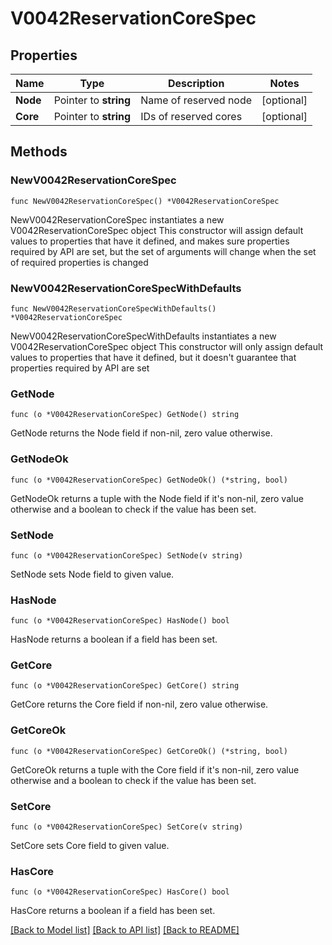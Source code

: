 # V0042ReservationCoreSpec

## Properties

Name | Type | Description | Notes
------------ | ------------- | ------------- | -------------
**Node** | Pointer to **string** | Name of reserved node | [optional] 
**Core** | Pointer to **string** | IDs of reserved cores | [optional] 

## Methods

### NewV0042ReservationCoreSpec

`func NewV0042ReservationCoreSpec() *V0042ReservationCoreSpec`

NewV0042ReservationCoreSpec instantiates a new V0042ReservationCoreSpec object
This constructor will assign default values to properties that have it defined,
and makes sure properties required by API are set, but the set of arguments
will change when the set of required properties is changed

### NewV0042ReservationCoreSpecWithDefaults

`func NewV0042ReservationCoreSpecWithDefaults() *V0042ReservationCoreSpec`

NewV0042ReservationCoreSpecWithDefaults instantiates a new V0042ReservationCoreSpec object
This constructor will only assign default values to properties that have it defined,
but it doesn't guarantee that properties required by API are set

### GetNode

`func (o *V0042ReservationCoreSpec) GetNode() string`

GetNode returns the Node field if non-nil, zero value otherwise.

### GetNodeOk

`func (o *V0042ReservationCoreSpec) GetNodeOk() (*string, bool)`

GetNodeOk returns a tuple with the Node field if it's non-nil, zero value otherwise
and a boolean to check if the value has been set.

### SetNode

`func (o *V0042ReservationCoreSpec) SetNode(v string)`

SetNode sets Node field to given value.

### HasNode

`func (o *V0042ReservationCoreSpec) HasNode() bool`

HasNode returns a boolean if a field has been set.

### GetCore

`func (o *V0042ReservationCoreSpec) GetCore() string`

GetCore returns the Core field if non-nil, zero value otherwise.

### GetCoreOk

`func (o *V0042ReservationCoreSpec) GetCoreOk() (*string, bool)`

GetCoreOk returns a tuple with the Core field if it's non-nil, zero value otherwise
and a boolean to check if the value has been set.

### SetCore

`func (o *V0042ReservationCoreSpec) SetCore(v string)`

SetCore sets Core field to given value.

### HasCore

`func (o *V0042ReservationCoreSpec) HasCore() bool`

HasCore returns a boolean if a field has been set.


[[Back to Model list]](../README.md#documentation-for-models) [[Back to API list]](../README.md#documentation-for-api-endpoints) [[Back to README]](../README.md)


